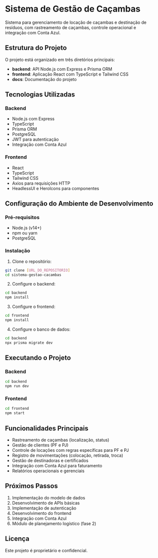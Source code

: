 # Sistema de Gestão de Caçambas

Sistema para gerenciamento de locação de caçambas e destinação de resíduos, com rastreamento de caçambas, controle operacional e integração com Conta Azul.

## Estrutura do Projeto

O projeto está organizado em três diretórios principais:

- **backend**: API Node.js com Express e Prisma ORM
- **frontend**: Aplicação React com TypeScript e Tailwind CSS
- **docs**: Documentação do projeto

## Tecnologias Utilizadas

### Backend
- Node.js com Express
- TypeScript
- Prisma ORM
- PostgreSQL
- JWT para autenticação
- Integração com Conta Azul

### Frontend
- React
- TypeScript
- Tailwind CSS
- Axios para requisições HTTP
- HeadlessUI e HeroIcons para componentes

## Configuração do Ambiente de Desenvolvimento

### Pré-requisitos
- Node.js (v14+)
- npm ou yarn
- PostgreSQL

### Instalação

1. Clone o repositório:
```bash
git clone [URL_DO_REPOSITORIO]
cd sistema-gestao-cacambas
```

2. Configure o backend:
```bash
cd backend
npm install
```

3. Configure o frontend:
```bash
cd frontend
npm install
```

4. Configure o banco de dados:
```bash
cd backend
npx prisma migrate dev
```

## Executando o Projeto

### Backend
```bash
cd backend
npm run dev
```

### Frontend
```bash
cd frontend
npm start
```

## Funcionalidades Principais

- Rastreamento de caçambas (localização, status)
- Gestão de clientes (PF e PJ)
- Controle de locações com regras específicas para PF e PJ
- Registro de movimentações (colocação, retirada, troca)
- Gestão de destinadoras e certificados
- Integração com Conta Azul para faturamento
- Relatórios operacionais e gerenciais

## Próximos Passos

1. Implementação do modelo de dados
2. Desenvolvimento de APIs básicas
3. Implementação de autenticação
4. Desenvolvimento do frontend
5. Integração com Conta Azul
6. Módulo de planejamento logístico (fase 2)

## Licença

Este projeto é proprietário e confidencial.
